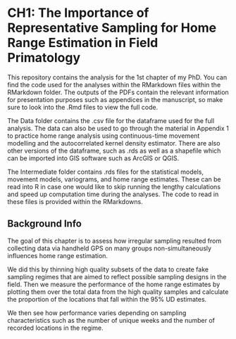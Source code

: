 # CH1: The Importance of Representative Sampling for Home Range Estimation in Field Primatology

This repository contains the analysis for the 1st chapter of my PhD. You can find the code used for the analyses within the RMarkdown files within the RMarkdown folder. The outputs of the PDFs contain the relevant information for presentation purposes such as appendices in the manuscript, so make sure to look into the .Rmd files to view the full code. 

The Data folder contains the .csv file for the dataframe used for the full analysis. The data can also be used to go through the material in Appendix 1 to practice home range analysis using continuous-time movement modelling and the autocorrelated kernel density estimator. There are also other versions of the dataframe, such as .rds as well as a shapefile which can be imported into GIS software such as ArcGIS or QGIS.

The Intermediate folder contains .rds files for the statistical models, movement models, variograms, and home range estimates. These can be read into R in case one would like to skip running the lengthy calculations and speed up computation time during the analyses. The code to read in these files is provided within the RMarkdowns.  

## Background Info

The goal of this chapter is to assess how irregular sampling resulted from collecting data via handheld GPS on many groups non-simultaneously influences home range estimation.

We did this by thinning high quality subsets of the data to create fake sampling regimes that are aimed to reflect possible sampling designs in the field. Then we measure the performance of the home range estimates by plotting them over the total data from the high quality samples and calculate the proportion of the locations that fall within the 95% UD estimates. 

We then see how performance varies depending on sampling characteristics such as the number of unique weeks and the number of recorded locations in the regime. 